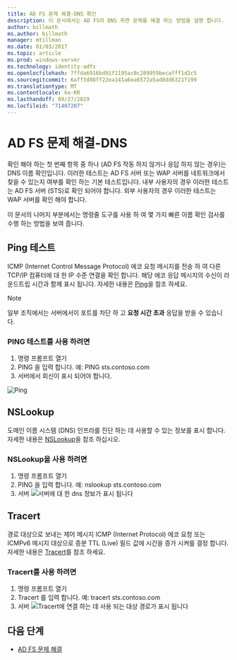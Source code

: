 ```yaml
---
title: AD FS 문제 해결-DNS 확인
description: 이 문서에서는 AD FS의 DNS 측면 문제를 해결 하는 방법을 설명 합니다.
author: billmath
ms.author: billmath
manager: mtillman
ms.date: 01/03/2017
ms.topic: article
ms.prod: windows-server
ms.technology: identity-adfs
ms.openlocfilehash: 7ffda6916bd91f1195ac0c289959becafff1d2c5
ms.sourcegitcommit: 6aff3d88ff22ea141a6ea6572a5ad8dd6321f199
ms.translationtype: MT
ms.contentlocale: ko-KR
ms.lasthandoff: 09/27/2019
ms.locfileid: "71407207"
---
```

# <a name="ad-fs-troubleshooting---dns"></a>AD FS 문제 해결-DNS 
확인 해야 하는 첫 번째 항목 중 하나 (AD FS 작동 하지 않거나 응답 하지 않는 경우)는 DNS 이름 확인입니다.  이러한 테스트는 AD FS 서버 또는 WAP 서버를 네트워크에서 찾을 수 있는지 여부를 확인 하는 기본 테스트입니다.  내부 사용자의 경우 이러한 테스트는 AD FS 서버 (STS)로 확인 되어야 합니다.    외부 사용자의 경우 이러한 테스트는 WAP 서버를 확인 해야 합니다.

이 문서의 나머지 부분에서는 명령줄 도구를 사용 하 여 몇 가지 빠른 이름 확인 검사를 수행 하는 방법을 보여 줍니다.

## <a name="ping-test"></a>Ping 테스트
ICMP (Internet Control Message Protocol) 에코 요청 메시지를 전송 하 여 다른 TCP/IP 컴퓨터에 대 한 IP 수준 연결을 확인 합니다. 해당 에코 응답 메시지의 수신이 라운드트립 시간과 함께 표시 됩니다.  자세한 내용은 [Ping](https://technet.microsoft.com/library/ff961503.aspx)을 참조 하세요.


>[!NOTE]
>일부 조직에서는 서버에서이 포트를 차단 하 고 **요청 시간 초과** 응답을 받을 수 있습니다.

### <a name="to-use-a-ping-test"></a>PING 테스트를 사용 하려면
1.  명령 프롬프트 열기
2. PING <name of adfs server>을 입력 합니다. 예: PING sts.contoso.com
3. 서버에서 회신이 표시 되어야 합니다.

![Ping](media/ad-fs-tshoot-dns/dns1.png)

## <a name="nslookup"></a>NSLookup
도메인 이름 시스템 (DNS) 인프라를 진단 하는 데 사용할 수 있는 정보를 표시 합니다.  자세한 내용은 [NSLookup](https://technet.microsoft.com/library/cc725991.aspx)을 참조 하십시오.

### <a name="to-use-a-nslookup"></a>NSLookup을 사용 하려면
1.  명령 프롬프트 열기
2. PING <name of adfs server>을 입력 합니다. 예: nslookup sts.contoso.com
3. 서버 ![서버에 대 한 dns 정보가 표시 됩니다](media/ad-fs-tshoot-dns/dns2.png)

## <a name="tracert"></a>Tracert
경로 대상으로 보내는 제어 메시지 ICMP (Internet Protocol) 에코 요청 또는 ICMPv6 메시지 대상으로 증분 TTL (Live) 필드 값에 시간을 증가 시켜를 결정 합니다.   자세한 내용은 [Tracert](https://technet.microsoft.com/library/ff961507.aspx)를 참조 하세요.


### <a name="to-use-tracert"></a>Tracert를 사용 하려면
1.  명령 프롬프트 열기
2. Tracert <name of adfs server>를 입력 합니다. 예: tracert sts.contoso.com
3. 서버 ![Tracert에 연결 하는 데 사용 되는 대상 경로가 표시 됩니다](media/ad-fs-tshoot-dns/dns3.png)

## <a name="next-steps"></a>다음 단계

- [AD FS 문제 해결](ad-fs-tshoot-overview.md)
